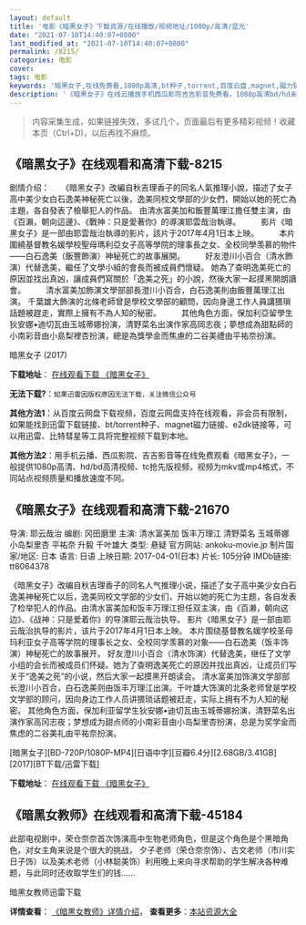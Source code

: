 ```yaml
---
layout: default
title: '电影《暗黑女子》下载资源/在线播放/视频地址/1080p/高清/蓝光'
date: "2021-07-10T14:40:07+0800"
last_modified_at: "2021-07-10T14:40:07+0800"
permalink: /8215/
categories: 电影
cover:
tags: 电影
keywords: '暗黑女子,在线免费看,1080p高清,bt种子,torrent,百度云盘,magnet,磁力链,迅雷下载资源'
description: '《暗黑女子》在线云播放手机西瓜影院吉吉影音免费看，1080p高清bd/hd未删减完整版和tc抢先枪版，mkv/mp4格式，附带bt/torrent种子、magnet/磁力链、百度云盘、网盘资源迅雷下载链接'
---
```


>内容采集生成，如果链接失效，多试几个，页面最后有更多精彩视频！收藏本页（Ctrl+D)，以后再找不麻烦。


## 《暗黑女子》在线观看和高清下载-8215

剧情介绍：　　《暗黑女子》改編自秋吉理香子的同名人氣推理小說，描述了女子高中美少女白石逸美神秘死亡以後，逸美同校文學部的少女們，開始以她的死亡為主題，各自發表了檢舉犯人的作品。 由清水富美加和飯豐萬理江擔任雙主演，由《百瀨，朝向這邊》、《戰神：只是愛著你》的導演耶雲哉治執導。  　　影片《暗黑女子》是一部由耶雲哉治執導的影片，該片于2017年4月1日本上映。  　　本片圍繞基督教名媛學校聖母瑪利亞女子高等學院的理事長之女、全校同學羡慕的物件——白石逸美（飯豐飾演）神秘死亡的故事展開。  　　好友澄川小百合（清水飾演）代替逸美，繼任了文學小組的會長而被成員們懷疑。 她為了查明逸美死亡的原因並找出真凶，讓成員們寫關於「逸美之死」的小說，然後大家一起摸黑開朗讀會。  　　清水富美加飾演文學部部長澄川小百合，白石逸美則由飯豐萬理江出演。 千葉雄大飾演的北條老師曾是學校文學部的顧問，因向身邊工作人員講猥瑣話題被趕走，實際上擁有不為人知的秘密。  　　其他角色方面，保加利亞留學生狄安娜•迪切瓦由玉城蒂娜扮演，清野菜名出演作家高岡志夜；夢想成為甜點師的小南彩音由小島梨裡杏扮演，總是為獎學金而焦慮的二谷美禮由平祐奈扮演。


暗黑女子 (2017)

**下载地址**： [在线观看下载 《暗黑女子》](https://www.btbtdy.me/btdy/dy11387.html) 


**无法下载?**：`如果迅雷因版权原因无法下载，关注微信公众号 `

**其他方法1**：从百度云网盘下载视频，百度云网盘支持在线观看，非会员有限制，如果能找到迅雷下载链接、bt/torrent种子、magnet磁力链接、e2dk链接等，可以用迅雷、比特彗星等工具将完整视频下载到本地。

**其他方法2**：用手机云播、西瓜影院、吉吉影音等在线免费观看《暗黑女子》，一般提供1080p高清、hd/bd高清视频、tc抢先版视频，视频为mkv或mp4格式，不同站点视频质量和播放速度不同。


## 《暗黑女子》在线观看和高清下载-21670

导演: 耶云哉治 编剧: 冈田磨里 主演: 清水富美加 饭丰万理江 清野菜名 玉城蒂娜 小岛梨里杏 平祐奈 升毅 千叶雄大 类型: 悬疑 官方网站: ankoku-movie.jp 制片国家/地区: 日本 语言: 日语 上映日期: 2017-04-01(日本) 片长: 105分钟 IMDb链接: tt6064378

《暗黑女子》改编自秋吉理香子的同名人气推理小说，描述了女子高中美少女白石逸美神秘死亡以后，逸美同校文学部的少女们，开始以她的死亡为主题，各自发表了检举犯人的作品。由清水富美加和饭丰万理江担任双主演，由《百濑，朝向这边》、《战神：只是爱着你》的导演耶云哉治执导。 影片《暗黑女子》是一部由耶云哉治执导的影片，该片于2017年4月1日本上映。 本片围绕基督教名媛学校圣母玛利亚女子高等学院的理事长之女、全校同学羡慕的对象——白石逸美（饭丰饰演）神秘死亡的故事展开。 好友澄川小百合（清水饰演）代替逸美，继任了文学小组的会长而被成员们怀疑。她为了查明逸美死亡的原因并找出真凶，让成员们写关于“逸美之死”的小说，然后大家一起摸黑开朗读会。 清水富美加饰演文学部部长澄川小百合，白石逸美则由饭丰万理江出演。千叶雄大饰演的北条老师曾是学校文学部的顾问，因向身边工作人员讲猥琐话题被赶走，实际上拥有不为人知的秘密。 其他角色方面，保加利亚留学生狄安娜•迪切瓦由玉城蒂娜扮演，清野菜名出演作家高冈志夜；梦想成为甜点师的小南彩音由小岛梨里杏扮演，总是为奖学金而焦虑的二谷美礼由平祐奈扮演。


[暗黑女子][BD-720P/1080P-MP4][日语中字][豆瓣6.4分][2.68GB/3.41GB][2017][BT下载/迅雷下载]

**下载地址**： [在线观看下载 《暗黑女子》](https://www.btdx8.com/torrent/ahnz_2017.html) 


## 《暗黑女教师》在线观看和高清下载-45184

此部电视剧中，荣仓奈奈首次饰演高中生物老师角色，但是这个角色是个黑暗角色，对女主角来说是个很大的挑战， 夕子老师（荣仓奈奈饰）、古文老师（市川实日子饰）以及美术老师（小林聪美饰）利用晚上来向寻求帮助的学生解决各种难题，与此同时还收取学生们的钱......


暗黑女教师迅雷下载

**详情查看**： [《暗黑女教师》详情介绍](/movie/45184/)， **查看更多**：[本站资源大全](/movie/t/all/)


